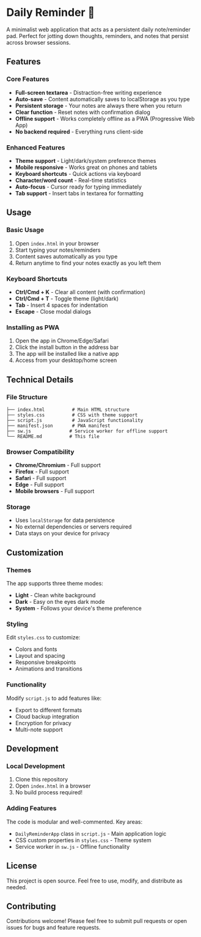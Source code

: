 # Daily Reminder 📝

A minimalist web application that acts as a persistent daily note/reminder pad. Perfect for jotting down thoughts, reminders, and notes that persist across browser sessions.

## Features

### Core Features

- **Full-screen textarea** - Distraction-free writing experience
- **Auto-save** - Content automatically saves to localStorage as you type
- **Persistent storage** - Your notes are always there when you return
- **Clear function** - Reset notes with confirmation dialog
- **Offline support** - Works completely offline as a PWA (Progressive Web App)
- **No backend required** - Everything runs client-side

### Enhanced Features

- **Theme support** - Light/dark/system preference themes
- **Mobile responsive** - Works great on phones and tablets
- **Keyboard shortcuts** - Quick actions via keyboard
- **Character/word count** - Real-time statistics
- **Auto-focus** - Cursor ready for typing immediately
- **Tab support** - Insert tabs in textarea for formatting

## Usage

### Basic Usage

1. Open `index.html` in your browser
2. Start typing your notes/reminders
3. Content saves automatically as you type
4. Return anytime to find your notes exactly as you left them

### Keyboard Shortcuts

- **Ctrl/Cmd + K** - Clear all content (with confirmation)
- **Ctrl/Cmd + T** - Toggle theme (light/dark)
- **Tab** - Insert 4 spaces for indentation
- **Escape** - Close modal dialogs

### Installing as PWA

1. Open the app in Chrome/Edge/Safari
2. Click the install button in the address bar
3. The app will be installed like a native app
4. Access from your desktop/home screen

## Technical Details

### File Structure

```
├── index.html          # Main HTML structure
├── styles.css          # CSS with theme support
├── script.js           # JavaScript functionality
├── manifest.json       # PWA manifest
├── sw.js              # Service worker for offline support
└── README.md          # This file
```

### Browser Compatibility

- **Chrome/Chromium** - Full support
- **Firefox** - Full support
- **Safari** - Full support
- **Edge** - Full support
- **Mobile browsers** - Full support

### Storage

- Uses `localStorage` for data persistence
- No external dependencies or servers required
- Data stays on your device for privacy

## Customization

### Themes

The app supports three theme modes:

- **Light** - Clean white background
- **Dark** - Easy on the eyes dark mode
- **System** - Follows your device's theme preference

### Styling

Edit `styles.css` to customize:

- Colors and fonts
- Layout and spacing
- Responsive breakpoints
- Animations and transitions

### Functionality

Modify `script.js` to add features like:

- Export to different formats
- Cloud backup integration
- Encryption for privacy
- Multi-note support

## Development

### Local Development

1. Clone this repository
2. Open `index.html` in a browser
3. No build process required!

### Adding Features

The code is modular and well-commented. Key areas:

- `DailyReminderApp` class in `script.js` - Main application logic
- CSS custom properties in `styles.css` - Theme system
- Service worker in `sw.js` - Offline functionality

## License

This project is open source. Feel free to use, modify, and distribute as needed.

## Contributing

Contributions welcome! Please feel free to submit pull requests or open issues for bugs and feature requests.
